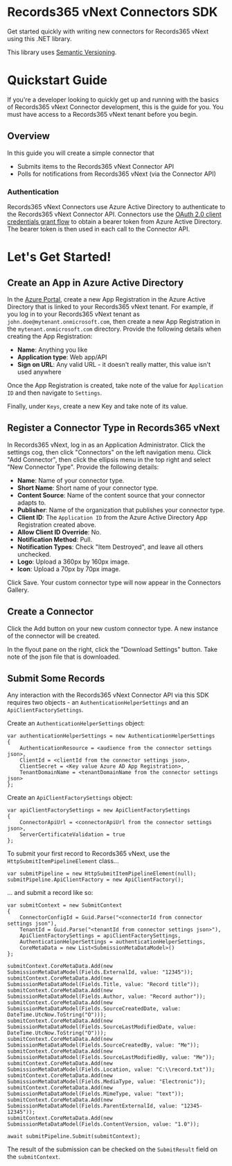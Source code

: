# Records365 vNext Connectors SDK 
Get started quickly with writing new connectors for Records365 vNext using this .NET library.

This library uses [Semantic Versioning](https://semver.org/).

# Quickstart Guide

If you're a developer looking to quickly get up and running with the basics of Records365 vNext Connector development, this is the guide for you. 
You must have access to a Records365 vNext tenant before you begin.

## Overview 

In this guide you will create a simple connector that

*  Submits items to the Records365 vNext Connector API
*  Polls for notifications from Records365 vNext (via the Connector API)

### Authentication 

Records365 vNext Connectors use Azure Active Directory to authenticate to the Records365 vNext Connector API. 
Connectors use the [OAuth 2.0 client credentials grant flow](https://docs.microsoft.com/en-us/azure/active-directory/develop/active-directory-protocols-oauth-service-to-service) 
to obtain a bearer token from Azure Active Directory. The bearer token is then used in each call to the Connector API.

# Let's Get Started! 

## Create an App in Azure Active Directory 

In the [Azure Portal](https://portal.azure.com), create a new App Registration in the Azure Active Directory that is linked to your Records365 vNext tenant. 
For example, if you log in to your Records365 vNext tenant as `john.doe@mytenant.onmicrosoft.com`, then create 
a new App Registration in the `mytenant.onmicrosoft.com` directory. Provide the following details when creating the App Registration:

*  **Name**: Anything you like
*  **Application type**: Web app/API
*  **Sign on URL**: Any valid URL - it doesn't really matter, this value isn't used anywhere

Once the App Registration is created, take note of the value for `Application ID` and then navigate to `Settings`.

Finally, under `Keys`, create a new Key and take note of its value. 

## Register a Connector Type in Records365 vNext

In Records365 vNext, log in as an Application Administrator. Click the settings cog, then click "Connectors" on the left navigation menu. 
Click "Add Connector", then click the ellipsis menu in the top right and select "New Connector Type". Provide the following details:

*  **Name**: Name of your connector type.
*  **Short Name**: Short name of your connector type.
*  **Content Source**: Name of the content source that your connector adapts to. 
*  **Publisher**: Name of the organization that publishes your connector type.
*  **Client ID**: The `Application ID` from the Azure Active Directory App Registration created above.
*  **Allow Client ID Override**: No.
*  **Notification Method**: Pull.
*  **Notification Types**: Check "Item Destroyed", and leave all others unchecked.
*  **Logo**: Upload a 360px by 160px image.
*  **Icon**: Upload a 70px by 70px image.

Click Save. Your custom connector type will now appear in the Connectors Gallery.

## Create a Connector 

Click the Add button on your new custom connector type. A new instance of the connector will be created. 

In the flyout pane on the right, click the "Download Settings" button. Take note of the json file that is downloaded.

## Submit Some Records

Any interaction with the Records365 vNext Connector API via this SDK requires two objects - an `AuthenticationHelperSettings` and an `ApiClientFactorySettings`. 

Create an `AuthenticationHelperSettings` object:

    var authenticationHelperSettings = new AuthenticationHelperSettings
    {
        AuthenticationResource = <audience from the connector settings json>,
        ClientId = <clientId from the connector settings json>,
        ClientSecret = <Key value Azure AD App Registration>,
        TenantDomainName = <tenantDomainName from the connector settings json>
    };

Create an `ApiClientFactorySettings` object:

    var apiClientFactorySettings = new ApiClientFactorySettings
    {
        ConnectorApiUrl = <connectorApiUrl from the connector settings json>,
        ServerCertificateValidation = true
    };

To submit your first record to Records365 vNext, use the `HttpSubmitItemPipelineElement` class...

    var submitPipeline = new HttpSubmitItemPipelineElement(null);
    submitPipeline.ApiClientFactory = new ApiClientFactory();

... and submit a record like so:

    var submitContext = new SubmitContext
    {
        ConnectorConfigId = Guid.Parse("<connectorId from connector settings json"),
        TenantId = Guid.Parse("<tenantId from connector settings json>"),
        ApiClientFactorySettings = apiClientFactorySettings,
        AuthenticationHelperSettings = authenticationHelperSettings,
        CoreMetaData = new List<SubmissionMetaDataModel>()
    };

    submitContext.CoreMetaData.Add(new SubmissionMetaDataModel(Fields.ExternalId, value: "12345"));
    submitContext.CoreMetaData.Add(new SubmissionMetaDataModel(Fields.Title, value: "Record title"));
    submitContext.CoreMetaData.Add(new SubmissionMetaDataModel(Fields.Author, value: "Record author"));
    submitContext.CoreMetaData.Add(new SubmissionMetaDataModel(Fields.SourceCreatedDate, value: DateTime.UtcNow.ToString("O")));
    submitContext.CoreMetaData.Add(new SubmissionMetaDataModel(Fields.SourceLastModifiedDate, value: DateTime.UtcNow.ToString("O")));
    submitContext.CoreMetaData.Add(new SubmissionMetaDataModel(Fields.SourceCreatedBy, value: "Me"));
    submitContext.CoreMetaData.Add(new SubmissionMetaDataModel(Fields.SourceLastModifiedBy, value: "Me"));
    submitContext.CoreMetaData.Add(new SubmissionMetaDataModel(Fields.Location, value: "C:\\record.txt"));
    submitContext.CoreMetaData.Add(new SubmissionMetaDataModel(Fields.MediaType, value: "Electronic"));
    submitContext.CoreMetaData.Add(new SubmissionMetaDataModel(Fields.MimeType, value: "text"));
    submitContext.CoreMetaData.Add(new SubmissionMetaDataModel(Fields.ParentExternalId, value: "12345-12345"));
    submitContext.CoreMetaData.Add(new SubmissionMetaDataModel(Fields.ContentVersion, value: "1.0"));

    await submitPipeline.Submit(submitContext);

The result of the submission can be checked on the `SubmitResult` field on the `submitContext`.


